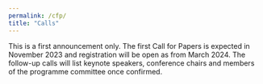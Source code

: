 ```yaml
---
permalink: /cfp/
title: "Calls"
---
```


This is a first announcement only. The first Call for Papers is expected in November 2023 and registration will be open as from March 2024. The follow-up calls will list keynote speakers, conference chairs and members of the programme committee once confirmed.